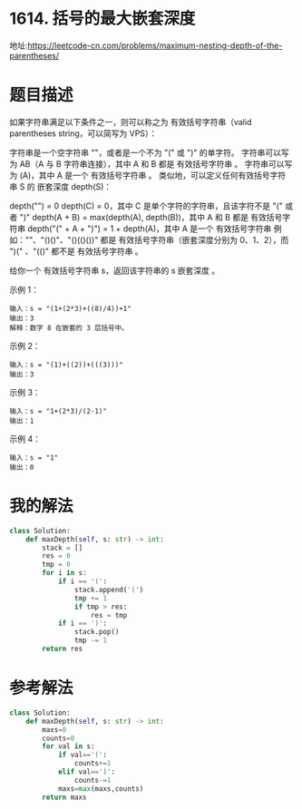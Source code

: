 # 1614. 括号的最大嵌套深度
地址:https://leetcode-cn.com/problems/maximum-nesting-depth-of-the-parentheses/


# 题目描述

如果字符串满足以下条件之一，则可以称之为 有效括号字符串（valid parentheses string，可以简写为 VPS）：

字符串是一个空字符串 ""，或者是一个不为 "(" 或 ")" 的单字符。
字符串可以写为 AB（A 与 B 字符串连接），其中 A 和 B 都是 有效括号字符串 。
字符串可以写为 (A)，其中 A 是一个 有效括号字符串 。
类似地，可以定义任何有效括号字符串 S 的 嵌套深度 depth(S)：

depth("") = 0
depth(C) = 0，其中 C 是单个字符的字符串，且该字符不是 "(" 或者 ")"
depth(A + B) = max(depth(A), depth(B))，其中 A 和 B 都是 有效括号字符串
depth("(" + A + ")") = 1 + depth(A)，其中 A 是一个 有效括号字符串
例如：""、"()()"、"()(()())" 都是 有效括号字符串（嵌套深度分别为 0、1、2），而 ")(" 、"(()" 都不是 有效括号字符串 。

给你一个 有效括号字符串 s，返回该字符串的 s 嵌套深度 。


示例 1：
```
输入：s = "(1+(2*3)+((8)/4))+1"
输出：3
解释：数字 8 在嵌套的 3 层括号中。
```
示例 2：
```
输入：s = "(1)+((2))+(((3)))"
输出：3
```

示例 3：
```
输入：s = "1+(2*3)/(2-1)"
输出：1
```
示例 4：
```
输入：s = "1"
输出：0
```


# 我的解法
```python
class Solution:
    def maxDepth(self, s: str) -> int:
        stack = []
        res = 0
        tmp = 0
        for i in s:
            if i == '(':
                stack.append('(')
                tmp += 1
                if tmp > res:
                    res = tmp
            if i == ')':
                stack.pop()
                tmp -= 1
        return res
```


# 参考解法
```python
class Solution:
    def maxDepth(self, s: str) -> int:
        maxs=0
        counts=0
        for val in s:
            if val=='(':
                counts+=1
            elif val==')':
                counts-=1
            maxs=max(maxs,counts)
        return maxs
            

```

